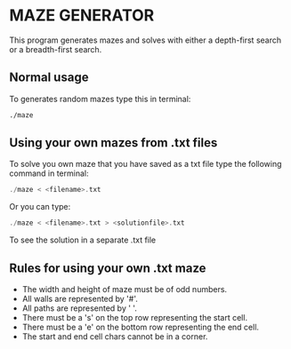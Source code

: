 # MAZE GENERATOR

This program generates mazes and solves with either a depth-first search or a breadth-first search.

## Normal usage

To generates random mazes type this in terminal:

```bash
./maze
```

## Using your own mazes from .txt files

To solve you own maze that you have saved as a txt file type the following command in terminal:

```c++
./maze < <filename>.txt
```
Or you can type:

```c++
./maze < <filename>.txt > <solutionfile>.txt
```

To see the solution in a separate .txt file

## Rules for using your own .txt maze

* The width and height of maze must be of odd numbers.
* All walls are represented by '#'.
* All paths are represented by ' '.
* There must be a 's' on the top row representing the start cell.
* There must be a 'e' on the bottom row representing the end cell.
* The start and end cell chars cannot be in a corner.
